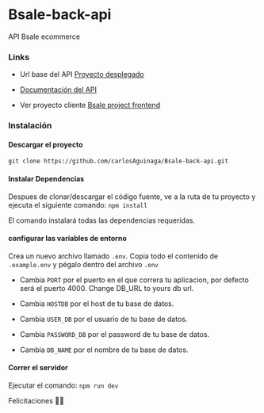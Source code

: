 # Bsale-back-api
API Bsale ecommerce


### Links
- Url base del API [Proyecto desplegado](https://bsalebackapi.herokuapp.com/api/v1/) 
- [Documentación del API](https://bsalebackapi.herokuapp.com/api/v1/docs) 

- Ver proyecto cliente [Bsale project frontend](https://github.com/carlosAguinaga/Bsale-front) 



### Instalación 

#### Descargar el proyecto

`git clone https://github.com/carlosAguinaga/Bsale-back-api.git`

#### Instalar Dependencias
Despues de clonar/descargar el código fuente, ve a la ruta de tu proyecto y ejecuta el siguiente comando:
`npm install`

El comando instalará todas las dependencias requeridas.

#### configurar las variables de entorno
Crea un nuevo archivo llamado `.env`. 
Copia todo el contenido de `.example.env` y pégalo dentro del archivo `.env`
- Cambia `PORT` por el puerto en el que correra tu aplicacion, por defecto será el puerto 4000. 
Change DB_URL to yours db url.

- Cambia `HOSTDB` por el host de tu base de datos. 
- Cambia `USER_DB` por el usuario de tu base de datos. 
- Cambia `PASSWORD_DB` por el password de tu base de datos. 
- Cambia `DB_NAME` por el nombre de tu base de datos. 

#### Correr el servidor
Ejecutar el comando:
`npm run dev`


Felicitaciones 🎊🎉

